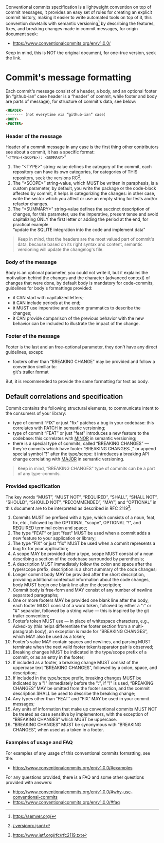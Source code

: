 Conventional commits specification is a lightweight convention on top of commit messages, it provides an easy set of rules for creating an explicit commit history, making it easier to write automated tools on top of it, this convention dovetails with semantic versioning[^1] by describing the features, fixes, and breaking changes made in commit messages, for origin document seek:

- https://www.conventionalcommits.org/en/v1.0.0/

Keep in mind, this is NOT the original document, for one-true version, seek the link.


Commit's message formatting
===========================

Each commit's message consist of a header, a body, and an optional footer (in “github-ian” case header is a “header” of commit, while footer and body are parts of message), for structure of commit's data, see below:

```html
<HEADER>
-------- (not everytime via “github-ian” case)
<BODY>
<FOOTER>
```

### Header of the message

Header of a commit message in any case is the first thing other contributors see about a commit, it has a specific format:\
"`<TYPE>(<SCOPE>): <SUMMARY>`"

1. The “\<TYPE>” string-value defines the category of the commit, each repository can have its own categories, for categories of THIS repository, seek the versions RC[^2].
2. The “\<SCOPE>” string-value, which MUST be written in paraphesis, is a custom parameter, by default, you write the package or the code-block affected by commit, it helps in categorizing the changes: in other case, write the sector which you affect or use an empty string for tests and/or refactor changes.
3. The “\<SUMMARY>” string-value defines the succinct description of changes, for this parameter, use the imperative, present tense and avoid capitalizing ONLY the first letter or adding the period at the end, for practical example:\
“update the SQLITE integration into the code and implement data”

> Keep in mind, that the headers are the most valued part of commit's data, because based on its right syntax and content, semantic versioning will update the changelog's file.

### Body of the message

Body is an optional parameter, you could not write it, but it explains the motivation behind the changes and the character (advanced context) of changes that were done, by default body is mandatory for code-commits, guidelines for body's formattings provided:

- it CAN start with capitalized letters;
- it CAN include periods at the end;
- it MUST use imperative and custom grammatics to describe the changes;
- it CAN provide comparison of the previous behavior with the new behavior can be included to illustrate the impact of the change.

### Footer of the message

Footer is the last and an free-optional parameter, they don't have any direct guidelines, except:

- footers other than “BREAKING CHANGE” may be provided and follow a convention simillar to:\
  [git's trailer format](https://git-scm.com/docs/git-interpret-trailers)

But, it is recommended to provide the same formatting for text as body.

## Default correlations and specification

Commit contains the following structural elements, to communicate intent to the consumers of your library:

- type of commit “FIX” or just "fix" patches a bug in your codebase: this correlates with [PATCH][SEMVER] in semantic versioning;
- type of commit “FEAT” or just "feat" introduces a new feature to the codebase: this correlates with [MINOR][SEMVER] in semantic versioning;
- there is a special type of commits, called “BREAKING CHANGES” — they're commits which have footer “BREAKING CHANGES: ,” or append special symbol "!" after the type/scope: it introduces a breaking API change correlating with [MAJOR][SEMVER] in semantic versioning.

> Keep in mind, “BREAKING CHANGES” type of commits can be a part of any type-commits.

### Provided specification

The key words “MUST”, “MUST NOT”, “REQUIRED”, “SHALL”, “SHALL NOT”, “SHOULD”, “SHOULD NOT”, “RECOMMENDED”, “MAY”, and “OPTIONAL” in this document are to be interpreted as described in RFC 2119[^3]:

1. Commits MUST be prefixed with a type, which consists of a noun, feat, fix, etc., followed by the OPTIONAL "scope", OPTIONAL "!", and REQUIRED terminal colon and space;
2. The type “FEAT” or just "feat" MUST be used when a commit adds a new feature to your application or library;
3. The type “FIX” or just "fix" MUST be used when a commit represents a bug fix for your application;
4. A scope MAY be provided after a type, scope MUST consist of a noun describing a section of the codebase surrounded by parenthesis;
5. A description MUST immediately follow the colon and space after the type/scope prefix, description is a short summary of the code changes;
6. Longer commit body MAY be provided after the short description, providing additional contextual information about the code changes, body MUST begin one blank line after the description;
7. Commit body is free-form and MAY consist of any number of newline separated paragraphs;
8. One or more footers MAY be provided one blank line after the body, each footer MUST consist of a word token, followed by either a ":" or "#" separator, followed by a string value — this is inspired by the git trailer convention;
9. Footer’s token MUST use — in place of whitespace characters, e.g., Acked-by (this helps differentiate the footer section from a multi-paragraph body), an exception is made for “BREAKING CHANGES”, which MAY also be used as a token;
10. Footer’s value MAY contain spaces and newlines, and parsing MUST terminate when the next valid footer token/separator pair is observed;
11. Breaking changes MUST be indicated in the type/scope prefix of a commit, or as an entry in the footer;
12. If included as a footer, a breaking change MUST consist of the uppercase text “BREAKING CHANGES”, followed by a colon, space, and description;
13. If included in the type/scope prefix, breaking changes MUST be indicated by a "!" immediately before the ":", if "!" is used, “BREAKING CHANGES” MAY be omitted from the footer section, and the commit description SHALL be used to describe the breaking change;
14. Any types other than “FEAT” and “FIX” MAY be used in your commit messages;
15. Any units of information that make up conventional commits MUST NOT be treated as case sensitive by implementors, with the exception of “BREAKING CHANGES” which MUST be uppercase.
16. “BREAKING CHANGES” MUST be synonymous with “BREAKING CHANGES”, when used as a token in a footer.

### Examples of usage and FAQ

For examples of any usage of this conventional commits formatting, see the:

- https://www.conventionalcommits.org/en/v1.0.0/#examples

For any questions provided, there is a FAQ and some other questions provided with answers:

- https://www.conventionalcommits.org/en/v1.0.0/#why-use-conventional-commits
- https://www.conventionalcommits.org/en/v1.0.0/#faq

[^1]: https://semver.org/
[^2]: [/.versionrc.json/](./../../.versionrc.json)
[^3]: https://www.ietf.org/rfc/rfc2119.txt

[SEMVER]: https://semver.org/#summary
